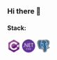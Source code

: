 ### Hi there 👋

#### Stack:
<div>
  <img src="https://github.com/devicons/devicon/blob/master/icons/csharp/csharp-original.svg" title="" alt="" width="30" height="30"/>
  <img src="https://github.com/devicons/devicon/blob/master/icons/dotnetcore/dotnetcore-original.svg" title="" alt="" width="30" height="30"/>
  <img src="https://github.com/devicons/devicon/blob/master/icons/postgresql/postgresql-original.svg" title="" alt="" width="30" height="30"/>
</div>
